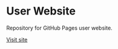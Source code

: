 # User Website
Repository for GitHub Pages user website.

[Visit site](https://freedom35.github.io)
